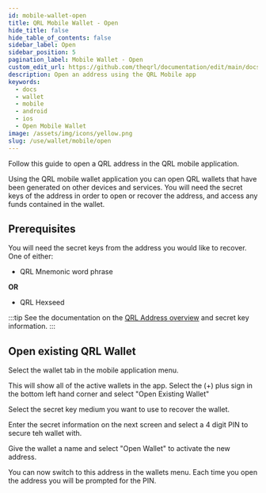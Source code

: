 ```yaml
---
id: mobile-wallet-open
title: QRL Mobile Wallet - Open
hide_title: false
hide_table_of_contents: false
sidebar_label: Open
sidebar_position: 5
pagination_label: Mobile Wallet - Open
custom_edit_url: https://github.com/theqrl/documentation/edit/main/docs/
description: Open an address using the QRL Mobile app
keywords:
  - docs
  - wallet
  - mobile
  - android
  - ios
  - Open Mobile Wallet
image: /assets/img/icons/yellow.png
slug: /use/wallet/mobile/open
---
```


Follow this guide to open a QRL address in the QRL mobile application.

Using the QRL mobile wallet application you can open QRL wallets that have been generated on other devices and services. You will need the secret keys of the address in order to open or recover the address, and access any funds contained in the wallet.


## Prerequisites

You will need the secret keys from the address you would like to recover. One of either:

- QRL Mnemonic word phrase

**OR**

- QRL Hexseed

:::tip 
See the documentation on the [QRL Address overview](/use/wallet/qrl-address-overview) and secret key information. 
:::

## Open existing QRL Wallet

Select the wallet tab in the mobile application menu.

This will show all of the active wallets in the app. Select the (+) plus sign in the bottom left hand corner and select "Open Existing Wallet"

Select the secret key medium you want to use to recover the wallet.

Enter the secret information on the next screen and select a 4 digit PIN to secure teh wallet with.

Give the wallet a name and select "Open Wallet" to activate the new address.

You can now switch to this address in the wallets menu. Each time you open the address you will be prompted for the PIN.


